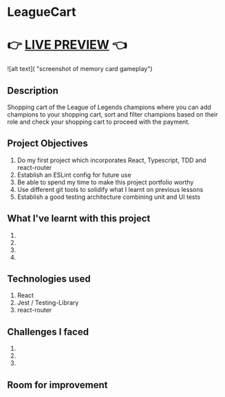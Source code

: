 # LeagueCart

# 👉 [LIVE PREVIEW](link) 👈

![alt text]( "screenshot of memory card gameplay")

## Description
Shopping cart of the League of Legends champions where you can add champions to your shopping cart, sort and filter champions based on their role and check your shopping cart to proceed with the payment. 

## Project Objectives

1. Do my first project which incorporates React, Typescript, TDD and react-router
2. Establish an ESLint config for future use
3. Be able to spend my time to make this project portfolio worthy
4. Use different git tools to solidify what I learnt on previous lessons
5. Establish a good testing architecture combining unit and UI tests

## What I've learnt with this project

1. 
2. 
3. 
4. 

## Technologies used

1. React
2. Jest / Testing-Library
3. react-router

## Challenges I faced 

1. 
2. 
3. 

## Room for improvement
